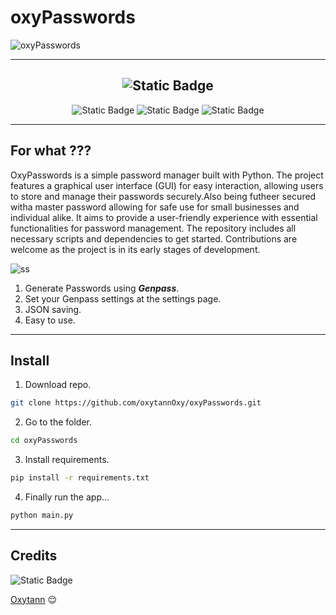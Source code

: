 # oxyPasswords

![oxyPasswords](https://i.ibb.co/ygSxDBQ/Untitled-design-5.png)

---

<div align="center">

![Static Badge](https://img.shields.io/badge/oxytann-blue?style=for-the-badge)
---

![Static Badge](https://img.shields.io/badge/python-blue?style=flat&label=v%203.12.4&labelColor=green)  ![Static Badge](https://img.shields.io/badge/CustomTkinter-blue?style=flat&label=GUI&labelColor=green) ![Static Badge](https://img.shields.io/badge/Apache-blue?style=flat&label=license&labelColor=green)

---
</div>

## For what ???

OxyPasswords is a simple password manager built with Python. The project features a graphical user interface (GUI) for easy interaction, allowing users to store and manage their passwords securely.Also being futheer secured witha master password allowing for safe use for small businesses and individual alike. It aims to provide a user-friendly experience with essential functionalities for password management. The repository includes all necessary scripts and dependencies to get started. Contributions are welcome as the project is in its early stages of development. 

![ss](https://i.ibb.co/K284fG1/Screenshot-2024-08-05-233203.png)

1. Generate Passwords using ***Genpass***.
2. Set your Genpass settings at the settings page.
3. JSON saving.
4. Easy to use.

---

## Install

1. Download repo.

```sh
git clone https://github.com/oxytannOxy/oxyPasswords.git
```

2. Go to the folder.

```sh
cd oxyPasswords
```

3. Install requirements.

```sh
pip install -r requirements.txt
```

4. Finally run the app...

```bash
python main.py
```
---

## Credits

![Static Badge](https://img.shields.io/badge/oxytann-blue?style=flat)

[Oxytann](https://t.me/oxytann) 😌

